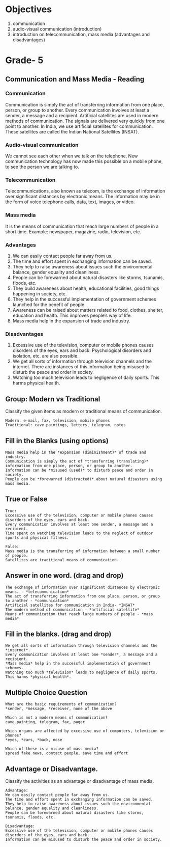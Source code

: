 # Objectives

1. communication
2. audio-visual communication (introduction)
3. introduction on telecommunication, mass media (advantages and disadvantages)

# Grade- 5

## Communication and Mass Media - Reading

### Communication
Communication is simply the act of transferring information from one place, person, or group to another. Every communication involves at least a sender, a message and a recipient. Artificial satellites are used in modern methods of communication. The signals are delivered very quickly from one point to another. In India, we use artificial satellites for communication. These satellites are called the Indian National Satellites (INSAT).

### Audio-visual communication
We cannot see each other when we talk on the telephone. New communication technology has now made this possible on a mobile phone, to see the person we are talking to.

### Telecommunication
Telecommunications, also known as telecom, is the exchange of information over significant distances by electronic means. The information may be in the form of voice telephone calls, data, text, images, or video. 

### Mass media 
It is the means of communication that reach large numbers of people in a short time. Example: newspaper, magazine, radio, television, etc.

### Advantages
1. We can easily contact people far away from us.
2. The time and effort spent in exchanging information can be saved.
3. They help to raise awareness about issues such the environmental balance, gender equality and cleanliness.
4. People can be forewarned about natural disasters like storms, tsunamis, floods, etc.
5. They build awareness about health, educational facilities, good things
happening in society, etc.
6. They help in the successful implementation of government schemes launched for the benefit of people.
7. Awareness can be raised about matters related to food, clothes, shelter,
education and health. This improves people’s way of life.
8. Mass media help in the expansion of trade and industry.

### Disadvantages
1. Excessive use of the television, computer or mobile phones causes
disorders of the eyes, ears and back. Psychological disorders and isolation, etc. are also possible.
2. We get all sorts of information through television channels and the internet. There are instances of this information being misused to disturb the peace and order in society.
3. Watching too much television leads to negligence of daily sports. This harms physical health.

## Group: Modern vs Traditional
Classify the given items as modern or traditional means of communication.
```
Modern: e-mail, fax, television, mobile phones
Traditional: cave paintings, letters, telegram, notes
```

## Fill in the Blanks (using options)

```
Mass media help in the *expansion (diminishment)* of trade and industry.
Communication is simply the act of *transferring (translating)* information from one place, person, or group to another.
Information can be *misused (used)* to disturb peace and order in society. 
People can be *forewarned (distracted)* about natural disasters using mass media.
```

## True or False

```
True:
Excessive use of the television, computer or mobile phones causes
disorders of the eyes, ears and back.
Every communication involves at least one sender, a message and a recipient.
Time spent on watching television leads to the neglect of outdoor sports and physical fitness.

False:
Mass media is the transferring of information between a small number of people.
Satellites are traditional means of communication.

```

## Answer in one word. (drag and drop)

```
The exchange of information over significant distances by electronic means. - *telecommunication*
The act of transferring information from one place, person, or group to another - *communication*
Artificial satellites for communication in India- *INSAT*
The modern method of communication - *artificial satellite*
Means of communication that reach large numbers of people - *mass media*

```
## Fill in the blanks. (drag and drop)

``` 
We get all sorts of information through television channels and the *internet*.
Every communication involves at least one *sender*, a message and a recipient.
*Mass media* help in the successful implementation of government schemes.
Watching too much *television* leads to negligence of daily sports. This harms *physical health*.

```

## Multiple Choice Question

```
What are the basic requirements of communication?
*sender, *message, *receiver, none of the above

Which is not a modern means of communication?
cave painting, telegram, fax, pager

Which organs are affected by excessive use of computers, television or phones? 
*eyes, *ears, *back, nose

Which of these is a misuse of mass media?
spread fake news, contact people, save time and effort
```
## Advantage or Disadvantage.
Classify the activities as an advantage or disadvantage of mass media.
```
Advantage:
We can easily contact people far away from us.
The time and effort spent in exchanging information can be saved.
They help to raise awareness about issues such the environmental balance, gender equality and cleanliness.
People can be forewarned about natural disasters like storms, tsunamis, floods, etc.

Disadvantage:
Excessive use of the television, computer or mobile phones causes
disorders of the eyes, ears and back.
Information can be misused to disturb the peace and order in society.
```


